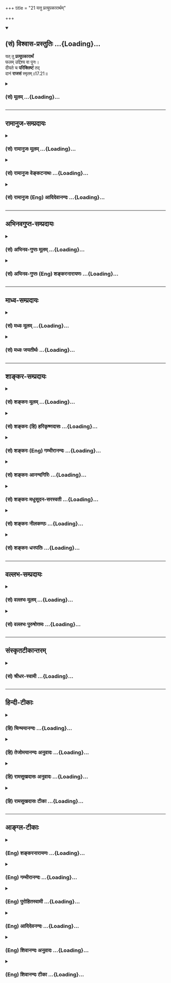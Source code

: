 +++
title = "21 यत्तु प्रत्युपकारार्थम्"

+++
<div class="js_include" newlevelforh1="2" title="(सं) विश्वास-प्रस्तुतिः" unfilled url="/purANam_vaiShNavam/mahAbhAratam/06-bhIShma-parva/03-bhagavad-gItA-parva/saMskRtam/vishvAsa-prastutiH/17_shraddhA-traya-vibhA/21_yattu_pratyupakAr.md">
<details open><summary><h2>(सं) विश्वास-प्रस्तुतिः ...{Loading}...</h2></summary>

यत् तु **प्रत्युपकारार्थं**  
फलम् उद्दिश्य वा पुनः।  
दीयते च **परिक्लिष्टं** तद्  
दानं **राजसं** स्मृतम्॥17.21॥
</details>
</div>
<div class="js_include collapsed" newlevelforh1="3" title="(सं) मूलम्" unfilled url="/purANam_vaiShNavam/mahAbhAratam/06-bhIShma-parva/03-bhagavad-gItA-parva/saMskRtam/mUlam/17_shraddhA-traya-vibhA/21_yattu_pratyupakAr.md">
<details><summary><h3>(सं) मूलम् ...{Loading}...</h3></summary>

यत्तु प्रत्युपकारार्थं फलमुद्दिश्य वा पुनः।  
दीयते च परिक्लिष्टं तद्दानं राजसं स्मृतम्।।17.21।।
</details>
</div>


_________________
## रामानुज-सम्प्रदायः
<div class="js_include collapsed" newlevelforh1="3" title="(सं) रामानुजः मूलम्" unfilled url="/purANam_vaiShNavam/mahAbhAratam/06-bhIShma-parva/03-bhagavad-gItA-parva/saMskRtam/rAmAnujaH/mUlam/17_shraddhA-traya-vibhA/21_yattu_pratyupakAr.md">
<details><summary><h3>(सं) रामानुजः मूलम् ...{Loading}...</h3></summary>

।।17.21।। प्रत्युपकारकटाक्षगर्भं **फलम् उद्दिश्य** च **परिक्लिष्टम्**
अकल्याणद्रव्यकं **यद् दानं दीयते तद् राजसम् उदाहृतम्।**

</details>
</div>
<div class="js_include collapsed" newlevelforh1="3" title="(सं) रामानुजः वेङ्कटनाथः" unfilled url="/purANam_vaiShNavam/mahAbhAratam/06-bhIShma-parva/03-bhagavad-gItA-parva/saMskRtam/rAmAnujaH/venkaTanAthaH/17_shraddhA-traya-vibhA/21_yattu_pratyupakAr.md">
<details><summary><h3>(सं) रामानुजः वेङ्कटनाथः ...{Loading}...</h3></summary>

  
  
।।17.21।। प्रत्युपकारकटाक्षगर्भमिति --
प्रत्युपकाराभिप्रायपूर्वकमित्यर्थः। एतेन पूर्वकृतप्रत्युपकाररूपता
भाविप्रत्युपकारप्रयोजकता च सङ्गृहीता। द्रव्यरागात्परिक्लेशेन त्यजन् हि
पुरुषः कल्याणमंशं स्वस्मै स्थापयित्वा अन्यत्परस्मै
समर्पयतीत्यभिप्रायेणाऽऽहअकल्याणद्रव्यकमिति। अश्रद्धाहतत्वाद्वा
द्रव्यस्याकल्याणत्वमिह परिक्लिष्टशब्दार्थ इति भावः।  
  

</details>
</div>
<div class="js_include collapsed" newlevelforh1="3" title="(सं) रामानुजः (Eng) आदिदेवानन्दः" unfilled url="/purANam_vaiShNavam/mahAbhAratam/06-bhIShma-parva/03-bhagavad-gItA-parva/saMskRtam/rAmAnujaH/english/AdidevAnandaH/17_shraddhA-traya-vibhA/21_yattu_pratyupakAr.md">
<details><summary><h3>(सं) रामानुजः (Eng) आदिदेवानन्दः ...{Loading}...</h3></summary>

17.21 That gift which is given grudgingly, viz., gift of useless things with a sly expectation of something in return that is said to be gift of Rajasa nature.

</details>
</div>


_________________
## अभिनवगुप्त-सम्प्रदायः
<div class="js_include collapsed" newlevelforh1="3" title="(सं) अभिनव-गुप्तः मूलम्" unfilled url="/purANam_vaiShNavam/mahAbhAratam/06-bhIShma-parva/03-bhagavad-gItA-parva/saMskRtam/abhinava-guptaH/mUlam/17_shraddhA-traya-vibhA/21_yattu_pratyupakAr.md">
<details><summary><h3>(सं) अभिनव-गुप्तः मूलम् ...{Loading}...</h3></summary>

।।17.20 -- 17.22।। दातव्यमित्यादि उदाहृतमित्यन्तम्। दातव्यमिति --
दद्यादिति नियोगमात्रं पालनीयमिति दोषाभिसंधानाय +++(S येषामभिसन्धाय;
दोषासन्धाय )+++। परिक्लिष्टं मितादिदोषात्। दानस्य चासत्करणं
तत्संप्रदानाद्यसत्करणात्। एवं लौकिकानां
सात्त्विकादित्रिप्रकाराशयानुसारेण क्रिया व्याख्याता।

</details>
</div>
<div class="js_include collapsed" newlevelforh1="3" title="(सं) अभिनव-गुप्तः (Eng) शङ्करनारायणः" unfilled url="/purANam_vaiShNavam/mahAbhAratam/06-bhIShma-parva/03-bhagavad-gItA-parva/saMskRtam/abhinava-guptaH/english/shankaranArAyaNaH/17_shraddhA-traya-vibhA/21_yattu_pratyupakAr.md">
<details><summary><h3>(सं) अभिनव-गुप्तः (Eng) शङ्करनारायणः ...{Loading}...</h3></summary>

17.21 See Comment under 17.22

</details>
</div>


_________________
## माध्व-सम्प्रदायः
<div class="js_include collapsed" newlevelforh1="3" title="(सं) मध्वः मूलम्" unfilled url="/purANam_vaiShNavam/mahAbhAratam/06-bhIShma-parva/03-bhagavad-gItA-parva/saMskRtam/madhvaH/mUlam/17_shraddhA-traya-vibhA/21_yattu_pratyupakAr.md">
<details><summary><h3>(सं) मध्वः मूलम् ...{Loading}...</h3></summary>

।।17.21।। Sri Madhvacharya did not comment on this sloka.,

</details>
</div>
<div class="js_include collapsed" newlevelforh1="3" title="(सं) मध्वः जयतीर्थः" unfilled url="/purANam_vaiShNavam/mahAbhAratam/06-bhIShma-parva/03-bhagavad-gItA-parva/saMskRtam/madhvaH/jayatIrthaH/17_shraddhA-traya-vibhA/21_yattu_pratyupakAr.md">
<details><summary><h3>(सं) मध्वः जयतीर्थः ...{Loading}...</h3></summary>

।।17.21।। Sri Jayatirtha did not comment on this sloka.  
  

</details>
</div>


_________________
## शाङ्कर-सम्प्रदायः
<div class="js_include collapsed" newlevelforh1="3" title="(सं) शङ्करः मूलम्" unfilled url="/purANam_vaiShNavam/mahAbhAratam/06-bhIShma-parva/03-bhagavad-gItA-parva/saMskRtam/shankaraH/mUlam/17_shraddhA-traya-vibhA/21_yattu_pratyupakAr.md">
<details><summary><h3>(सं) शङ्करः मूलम् ...{Loading}...</h3></summary>

।।17.21।। --,**यत्तु दानं प्रत्युपकारार्थं** काले तु अयं मां
प्रत्युपकरिष्यति इत्येवमर्थम्; **फलं वा** अस्य दानस्य मे भविष्यति
अदृष्टम् इति; तत् **उद्दिश्य पुनः दीयते च परिक्लिष्टं** खेदसंयुक्तम्;
**तत्** दानं **राजसं स्मृतम्**।।

</details>
</div>
<div class="js_include collapsed" newlevelforh1="3" title="(सं) शङ्करः (हि) हरिकृष्णदासः" unfilled url="/purANam_vaiShNavam/mahAbhAratam/06-bhIShma-parva/03-bhagavad-gItA-parva/saMskRtam/shankaraH/hindI/harikRShNadAsaH/17_shraddhA-traya-vibhA/21_yattu_pratyupakAr.md">
<details><summary><h3>(सं) शङ्करः (हि) हरिकृष्णदासः ...{Loading}...</h3></summary>

।।17.21।। जो दान प्रत्युपकारके लिये अर्थात् कालान्तरमें यह मेरा
प्रत्युपकार करेगा; इस अभिप्रायसे अथवा इस दानसे मुझे परलोकमें फल मिलेगा
ऐसे उद्देश्यसे क्लेश -- खेदपूर्वक दिया जाता है; वह राजस कहा गया है।

</details>
</div>
<div class="js_include collapsed" newlevelforh1="3" title="(सं) शङ्करः (Eng) गम्भीरानन्दः" unfilled url="/purANam_vaiShNavam/mahAbhAratam/06-bhIShma-parva/03-bhagavad-gItA-parva/saMskRtam/shankaraH/english/gambhIrAnandaH/17_shraddhA-traya-vibhA/21_yattu_pratyupakAr.md">
<details><summary><h3>(सं) शङ्करः (Eng) गम्भीरानन्दः ...{Loading}...</h3></summary>

17.21 Tu, but; the danam, gift; yat, which; diyate, is made;
prati-upakara-artham, expecting reciprocation-with this purpose in view:
'In time, he will render service in return'-; va punah, or again;
uddisya, with a desire for; its phalam, result-that, 'To me will accrue
some unseen reward of this gift'-; and which is diyate, given;
pariklistam, grudgingly, with reluctance; tat, that; is smrtam,
considered to be; rajasam, born of rajas.

</details>
</div>
<div class="js_include collapsed" newlevelforh1="3" title="(सं) शङ्करः आनन्दगिरिः" unfilled url="/purANam_vaiShNavam/mahAbhAratam/06-bhIShma-parva/03-bhagavad-gItA-parva/saMskRtam/shankaraH/AnandagiriH/17_shraddhA-traya-vibhA/21_yattu_pratyupakAr.md">
<details><summary><h3>(सं) शङ्करः आनन्दगिरिः ...{Loading}...</h3></summary>

।।17.21।। राजसतामसदानविभजनं स्पष्टार्थम्।

</details>
</div>
<div class="js_include collapsed" newlevelforh1="3" title="(सं) शङ्करः मधुसूदन-सरस्वती" unfilled url="/purANam_vaiShNavam/mahAbhAratam/06-bhIShma-parva/03-bhagavad-gItA-parva/saMskRtam/shankaraH/madhusUdana-sarasvatI/17_shraddhA-traya-vibhA/21_yattu_pratyupakAr.md">
<details><summary><h3>(सं) शङ्करः मधुसूदन-सरस्वती ...{Loading}...</h3></summary>

।।17.21।। यत्त्विति। प्रत्युपकारार्थं कालान्तरे मामयमुपकरिष्यतीत्येवं
दृष्टार्थं फलं वा स्वर्गादिकमुद्दिश्य यत्पुनर्दानं सात्त्विकविलक्षणं
दीयते परिक्लिष्टं च कथमेतावद्व्ययितमिति पश्चात्तापयुक्तं यथा भवत्येवं च
यद्दीयते तद्दानं राजसं स्मृतम्।

</details>
</div>
<div class="js_include collapsed" newlevelforh1="3" title="(सं) शङ्करः नीलकण्ठः" unfilled url="/purANam_vaiShNavam/mahAbhAratam/06-bhIShma-parva/03-bhagavad-gItA-parva/saMskRtam/shankaraH/nIlakaNThaH/17_shraddhA-traya-vibhA/21_yattu_pratyupakAr.md">
<details><summary><h3>(सं) शङ्करः नीलकण्ठः ...{Loading}...</h3></summary>

।।17.21।। परिक्लिष्टं कथमेतावद्द्रव्यव्ययः कर्तव्य इत्याकुलतायुक्तं यथा
स्यात्तथा दीयत इति क्रियाविशेषणम्।

</details>
</div>
<div class="js_include collapsed" newlevelforh1="3" title="(सं) शङ्करः धनपतिः" unfilled url="/purANam_vaiShNavam/mahAbhAratam/06-bhIShma-parva/03-bhagavad-gItA-parva/saMskRtam/shankaraH/dhanapatiH/17_shraddhA-traya-vibhA/21_yattu_pratyupakAr.md">
<details><summary><h3>(सं) शङ्करः धनपतिः ...{Loading}...</h3></summary>

।।17.21।। सात्त्विकं दानमुक्त्वा राजसं तदाह -- यत्तु प्रत्युपकारार्थं
कालन्तरे त्वयं मां प्रत्युपकरिष्यतीत्येवं दृष्टार्थं फलमुद्दिश्यास्य
दानस्यादृष्टस्वर्गादिफलं मे भविष्यतीति तद्वोद्दिश्य पुनर्दीयते च
परिक्लिष्टं खेदसंयुक्तं कथमेतवाद्दीयत इति पश्चात्तापयुक्तं यथा
स्यादित्येवं च तद्राजसमुदाहृतम्।

</details>
</div>


_________________
## वल्लभ-सम्प्रदायः
<div class="js_include collapsed" newlevelforh1="3" title="(सं) वल्लभः मूलम्" unfilled url="/purANam_vaiShNavam/mahAbhAratam/06-bhIShma-parva/03-bhagavad-gItA-parva/saMskRtam/vallabhaH/mUlam/17_shraddhA-traya-vibhA/21_yattu_pratyupakAr.md">
<details><summary><h3>(सं) वल्लभः मूलम् ...{Loading}...</h3></summary>

।।17.21।। Sri Vallabhacharya did not comment on this sloka.  
  

</details>
</div>
<div class="js_include collapsed" newlevelforh1="3" title="(सं) वल्लभः पुरुषोत्तमः" unfilled url="/purANam_vaiShNavam/mahAbhAratam/06-bhIShma-parva/03-bhagavad-gItA-parva/saMskRtam/vallabhaH/puruShottamaH/17_shraddhA-traya-vibhA/21_yattu_pratyupakAr.md">
<details><summary><h3>(सं) वल्लभः पुरुषोत्तमः ...{Loading}...</h3></summary>

  
  
।।17.21।। यत्त्विति। तुशब्देन तादृग्दानस्यानुचितत्वं ज्ञाप्यते। यत्तु
प्रत्युपकारार्थं महाराजकृपापात्रब्राह्मणाय अग्रे स्वोपकारकादित्वोद्देशेन
दानं वा पुनः फलधर्मादिचतुष्टयमुद्दिश्य परिक्लिष्टं चित्तक्लेशयुक्तं
फलोपकारासन्देहेन दीयते तत् दानं राजसमुदाहृतं; कथितमित्यर्थः।  
  

</details>
</div>


_________________
## संस्कृतटीकान्तरम्
<div class="js_include collapsed" newlevelforh1="3" title="(सं) श्रीधर-स्वामी" unfilled url="/purANam_vaiShNavam/mahAbhAratam/06-bhIShma-parva/03-bhagavad-gItA-parva/saMskRtam/shrIdhara-svAmI/17_shraddhA-traya-vibhA/21_yattu_pratyupakAr.md">
<details><summary><h3>(सं) श्रीधर-स्वामी ...{Loading}...</h3></summary>

।।17.21।। राजसं दानमाह **-- यत्त्विति।** कालान्तरेऽयं मां प्रत्युपकारं
करिष्यतीत्येवमर्थम्; फलं वा स्वर्गादिकमुद्दिश्य यत्पुनर्दानं दीयते
परिक्लिष्टं चित्तक्लेशयुक्तं यथा भवत्येवंभूतं तद्दानं राजसमुदाहृतं
कथितम्।

</details>
</div>


_________________
## हिन्दी-टीकाः
<div class="js_include collapsed" newlevelforh1="3" title="(हि) चिन्मयानन्दः" unfilled url="/purANam_vaiShNavam/mahAbhAratam/06-bhIShma-parva/03-bhagavad-gItA-parva/hindI/chinmayAnandaH/17_shraddhA-traya-vibhA/21_yattu_pratyupakAr.md">
<details><summary><h3>(हि) चिन्मयानन्दः ...{Loading}...</h3></summary>

।।17.21।। क्लेशपूर्वक दान से तात्पर्य उस दान से है; जो हम अनेक प्रकार के
चन्दे के रूप में अनिच्छापूर्वक देते हैं। शेष अर्थ स्पष्ट है।

</details>
</div>
<div class="js_include collapsed" newlevelforh1="3" title="(हि) तेजोमयानन्दः अनुवादः" unfilled url="/purANam_vaiShNavam/mahAbhAratam/06-bhIShma-parva/03-bhagavad-gItA-parva/hindI/tejomayAnandaH/anuvAdaH/17_shraddhA-traya-vibhA/21_yattu_pratyupakAr.md">
<details><summary><h3>(हि) तेजोमयानन्दः अनुवादः ...{Loading}...</h3></summary>

।।17.21।। और जो दान क्लेशपूर्वक तथा प्रत्युपकार के उद्देश्य से अथवा फल
की कामना रखकर दिया जाता हैं, वह दान राजस माना गया है।।

</details>
</div>
<div class="js_include collapsed" newlevelforh1="3" title="(हि) रामसुखदासः अनुवादः" unfilled url="/purANam_vaiShNavam/mahAbhAratam/06-bhIShma-parva/03-bhagavad-gItA-parva/hindI/rAmasukhadAsaH/anuvAdaH/17_shraddhA-traya-vibhA/21_yattu_pratyupakAr.md">
<details><summary><h3>(हि) रामसुखदासः अनुवादः ...{Loading}...</h3></summary>

।।17.21।। किन्तु जो दान प्रत्युपकारके लिये अथवा फलप्राप्तिका उद्देश्य
बनाकर फिर क्लेशपूर्वक दिया जाता है, वह दान राजस कहा जाता है।

</details>
</div>
<div class="js_include collapsed" newlevelforh1="3" title="(हि) रामसुखदासः टीका" unfilled url="/purANam_vaiShNavam/mahAbhAratam/06-bhIShma-parva/03-bhagavad-gItA-parva/hindI/rAmasukhadAsaH/TIkA/17_shraddhA-traya-vibhA/21_yattu_pratyupakAr.md">
<details><summary><h3>(हि) रामसुखदासः टीका ...{Loading}...</h3></summary>

।।17.21।।***व्याख्या --***  **यत्तु प्रत्युपकारार्थम् --** राजस दान
प्रत्युपकारके लिये दिया जाता है जैसे -- राजस पुरुष किसी विशेष अवसरपर
दानकी चीजोंको गिन करके निकालता है; तो वह विचार करता है कि हमारे
सगेसम्बन्धीके जो कुलपुरोहित हैं; उनको हम दान करेंगे; जिससे कि हमारे
सगेसम्बन्धी हमारे कुलपुरोहितको दान करें और इस प्रकार हमारे कुलपुरोहितके
पास धन आ जायगा। अमुक पण्डितजी बड़े अच्छे हैं और ज्योतिष भी जानते हैं;
उनको हम दान करेंगे; जिससे वे कभी यात्राका; पुत्रोंका तथा कन्याओंके
विवाहका; नया मकान बनवानेका; कुआँ खुदवानेका मुहूर्त निकाल देंगे। हमारे
सम्बन्धी हैं अथवा हमारा हित करनेवाले हैं; उनको हम सहायतारूपमें पैसे
देंगे; तो वे कभी हमारी सहायता करेंगे; हमारा हित करेंगे। हमें दवाई
देनेवाले जो पण्डितजी हैं उनको हम दान करेंगे क्योंकि दानसे राजी होकर वे
हमें अच्छीअच्छी दवाइयाँ देंगे; आदिआदि। इस प्रकार प्रतिफलकी भावना रखकर
अर्थात् इस लोकके साथ सम्बन्ध जोड़कर जो दान किया जाता है; वह
प्रत्युपकारार्थ कहा जाता है।**फलमुद्दिश्य वा पुनः --** फलका उद्देश्य
रखकर अर्थात् परलोकके साथ सम्बन्ध जोड़कर जो दान किया जाता है; उसमें भी
राजस मनुष्य देश (गङ्गा; यमुना; कुरुक्षेत्र आदि); काल (अमावस्या;
पूर्णिमा; ग्रहण आदि) और पात्र (वेदपाठी ब्राह्मण आदि) को देखेगा तथा
शास्त्रीय विधिविधानको देखेगा परन्तु इस प्रकार विचारपूर्वक दान करनेपर भी
फलकी कामना होनेसे वह दान राजस हो जाता है। अब उसके लिये दूसरे विधिविधानका
वर्णन करनेकी भगवान्ने आवश्यकता नहीं समझी; इसलिये राजस दानमें **देशे काले
च पात्रे** पदोंका प्रयोग नहीं किया। यहाँ **पुनः** पद कहनेका तात्पर्य है
कि जिससे कुछ उपकार पाया है अथवा जिससे भविष्यमें कुछनकुछ मिलनेकी सम्भावना
है; उसका विचार राजस पुरुष पहले करता है; फिर पीछे दान देता है।**दीयते च
परिक्लिष्टम् --** राजस दान बहुत क्लेशपूर्वक दिया जाता है जैसे -- वक्त आ
गया है; इसलिये देना पड़ रहा है। इतनी चीजें देंगे तो इतनी चीजें कम हो
जायेंगी। इतना धन देंगे तो इतना धन कम हो जायगा। वे समयपर हमारे काम आते
हैं; इसलिये उनको देना पड़ रहा है। इतनेमें ही काम चल जाय तो बहुत अच्छी
बात है। इतनेसे काम तो चल ही जायगा; फिर ज्यादा क्यों दें ज्यादा देंगे तो
और कहाँसे लायेंगे और ज्यादा देनेसे लेनेवालेका स्वभाव बिगड़ जायगा। ज्यादा
देनेसे हमारेको घाटा लग जायेगा; तो काम कैसे चलेगा पर इतना तो देना ही पड़
रहा है; आदिआदि। इस प्रकार राजस मनुष्य दान तो थोड़ासा देते हैं; पर कसाकसी
करके देते हैं।**तद्दानं राजसं स्मृतम् --** उपर्युक्त प्रकारसे दिया
जानेवाला दान राजस कहा गया है।

</details>
</div>


_________________
## आङ्ग्ल-टीकाः
<div class="js_include collapsed" newlevelforh1="3" title="(Eng) शङ्करनारायणः" unfilled url="/purANam_vaiShNavam/mahAbhAratam/06-bhIShma-parva/03-bhagavad-gItA-parva/english/shankaranArAyaNaH/17_shraddhA-traya-vibhA/21_yattu_pratyupakAr.md">
<details><summary><h3>(Eng) शङ्करनारायणः ...{Loading}...</h3></summary>

17.21. But, what is given to get a return of favour or again with a view to a fruit, and which is very much vexed - that gift is held to be of the Rajas.

</details>
</div>
<div class="js_include collapsed" newlevelforh1="3" title="(Eng) गम्भीरानन्दः" unfilled url="/purANam_vaiShNavam/mahAbhAratam/06-bhIShma-parva/03-bhagavad-gItA-parva/english/gambhIrAnandaH/17_shraddhA-traya-vibhA/21_yattu_pratyupakAr.md">
<details><summary><h3>(Eng) गम्भीरानन्दः ...{Loading}...</h3></summary>

17.21 But the gift which is given expecting reciprocation, or again,
with a desire for its result, and which is given grudgingly,- that is considered to be born of rajas.

</details>
</div>
<div class="js_include collapsed" newlevelforh1="3" title="(Eng) पुरोहितस्वामी" unfilled url="/purANam_vaiShNavam/mahAbhAratam/06-bhIShma-parva/03-bhagavad-gItA-parva/english/purohitasvAmI/17_shraddhA-traya-vibhA/21_yattu_pratyupakAr.md">
<details><summary><h3>(Eng) पुरोहितस्वामी ...{Loading}...</h3></summary>

17.21 That which is given for the sake of the results it will produce,
or with the hope of recompense,or grudgingly - that may truly be said to be the outcome of Passion.

</details>
</div>
<div class="js_include collapsed" newlevelforh1="3" title="(Eng) आदिदेवनन्दः" unfilled url="/purANam_vaiShNavam/mahAbhAratam/06-bhIShma-parva/03-bhagavad-gItA-parva/english/AdidevanandaH/17_shraddhA-traya-vibhA/21_yattu_pratyupakAr.md">
<details><summary><h3>(Eng) आदिदेवनन्दः ...{Loading}...</h3></summary>

17.21 But that which is given as a consideration for something receievd or in expectation of future reward, or grudgingly, is called Rajasika gift.

</details>
</div>
<div class="js_include collapsed" newlevelforh1="3" title="(Eng) शिवानन्दः अनुवादः" unfilled url="/purANam_vaiShNavam/mahAbhAratam/06-bhIShma-parva/03-bhagavad-gItA-parva/english/shivAnandaH/anuvAdaH/17_shraddhA-traya-vibhA/21_yattu_pratyupakAr.md">
<details><summary><h3>(Eng) शिवानन्दः अनुवादः ...{Loading}...</h3></summary>

17.21 And, that gift which is given with a view to receive something in return, or looking for a reward, or reluctantly, is held to be Rajasic.

</details>
</div>
<div class="js_include collapsed" newlevelforh1="3" title="(Eng) शिवानन्दः टीका" unfilled url="/purANam_vaiShNavam/mahAbhAratam/06-bhIShma-parva/03-bhagavad-gItA-parva/english/shivAnandaH/TIkA/17_shraddhA-traya-vibhA/21_yattu_pratyupakAr.md">
<details><summary><h3>(Eng) शिवानन्दः टीका ...{Loading}...</h3></summary>

17.21 यत् which; तु indeed; प्रत्युपकारार्थम् with a view to receive in return; फलम् fruit; उद्दिश्य looking for; वा or; पुनः again; दीयते is given; च and; परिक्लिष्टम् reluctantly; तत् that; दानम् gift; राजसम्
Rajasic; स्मृतम् is held to be.Commentary Charity or gift that is given in the hope that it will be returned in the future and praised in public or that the gift will bring some unseen reward or heavenly pleasure is passionate. If a man makes a gift to a Brahmana or a Sannyasin with the hope that all his sins will be washed away; this is also a Rajasic gift.
If a man is grieved at heart after making the gift this is also a gift of passionate nature.

</details>
</div>
